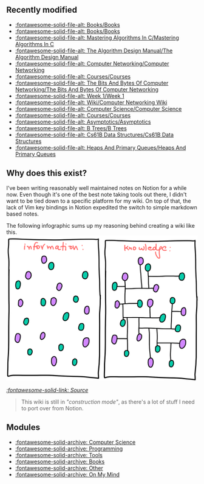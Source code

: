 Recently modified
---

<!--
RECENTLYMODIFIEDBEGIN
-->

- [:fontawesome-solid-file-alt: Books/Books](books/books.md)
- [:fontawesome-solid-file-alt: Books/Books](computer-science/books/books.md)
- [:fontawesome-solid-file-alt: Mastering Algorithms In C/Mastering Algorithms In C](computer-science/books/mastering-algorithms-in-c/mastering-algorithms-in-c.md)
- [:fontawesome-solid-file-alt: The Algorithm Design Manual/The Algorithm Design Manual](computer-science/books/the-algorithm-design-manual/the-algorithm-design-manual.md)
- [:fontawesome-solid-file-alt: Computer Networking/Computer Networking](computer-science/computer-networking/computer-networking.md)
- [:fontawesome-solid-file-alt: Courses/Courses](computer-science/computer-networking/courses/courses.md)
- [:fontawesome-solid-file-alt: The Bits And Bytes Of Computer Networking/The Bits And Bytes Of Computer Networking](computer-science/computer-networking/courses/the-bits-and-bytes-of-computer-networking/the-bits-and-bytes-of-computer-networking.md)
- [:fontawesome-solid-file-alt: Week 1/Week 1](computer-science/computer-networking/courses/the-bits-and-bytes-of-computer-networking/week-1/week-1.md)
- [:fontawesome-solid-file-alt: Wiki/Computer Networking Wiki](computer-science/computer-networking/wiki/computer-networking-wiki.md)
- [:fontawesome-solid-file-alt: Computer Science/Computer Science](computer-science/computer-science.md)
- [:fontawesome-solid-file-alt: Courses/Courses](computer-science/courses/courses.md)
- [:fontawesome-solid-file-alt: Asymptotics/Asymptotics](computer-science/courses/cs61b-data-structures/asymptotics/asymptotics.md)
- [:fontawesome-solid-file-alt: B Trees/B Trees](computer-science/courses/cs61b-data-structures/b-trees/b-trees.md)
- [:fontawesome-solid-file-alt: Cs61B Data Structures/Cs61B Data Structures](computer-science/courses/cs61b-data-structures/cs61b-data-structures.md)
- [:fontawesome-solid-file-alt: Heaps And Primary Queues/Heaps And Primary Queues](computer-science/courses/cs61b-data-structures/heaps-and-primary-queues/heaps-and-primary-queues.md)

<!--
RECENTLYMODIFIEDEND
-->


Why does this exist?
---

I've been writing reasonably well maintained notes on Notion for a while now. Even though it's one of the best note taking tools out there, I didn't want to be tied down to a specific platform for my wiki. On top of that, the lack of Vim key bindings in Notion expedited the switch to simple markdown based notes.

The following infographic sums up my reasoning behind creating a wiki like this.
<img src="assets/images/information-vs-knowledge.png" alt="information-vs-knowledge" class="responsive">

*[:fontawesome-solid-link: Source](https://www.gapingvoid.com/blog/2014/01/22/information-vs-knowledge/)*

> This wiki is still in *"construction mode"*, as there's a lot of stuff I need to port over from Notion.

Modules
---

- [:fontawesome-solid-archive: Computer Science](./computer-science/index.md)
- [:fontawesome-solid-archive: Programming](./programming/index.md)
- [:fontawesome-solid-archive: Tools](./tools/index.md)
- [:fontawesome-solid-archive: Books](books/index.md)
- [:fontawesome-solid-archive: Other](other/index.md)
- [:fontawesome-solid-archive: On My Mind](on-my-mind/index.md)
